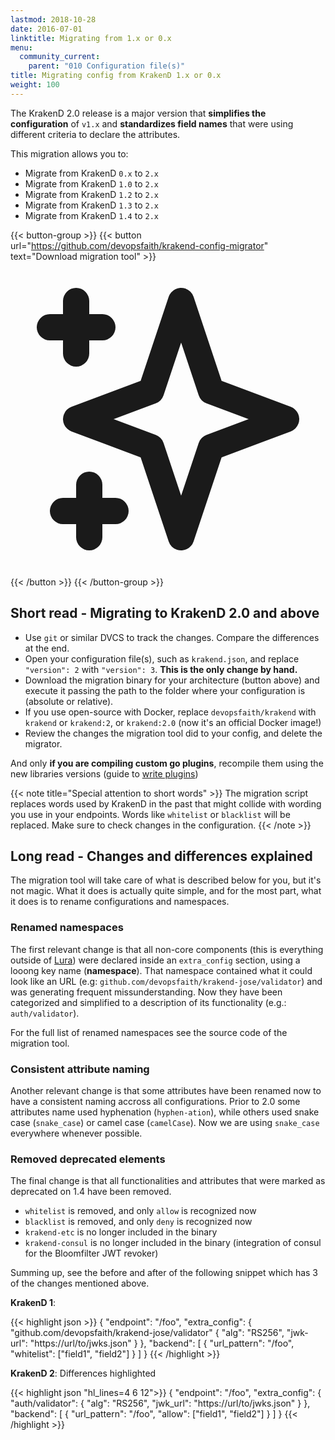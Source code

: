 ```yaml
---
lastmod: 2018-10-28
date: 2016-07-01
linktitle: Migrating from 1.x or 0.x
menu:
  community_current:
    parent: "010 Configuration file(s)"
title: Migrating config from KrakenD 1.x or 0.x
weight: 100
---
```


The KrakenD 2.0 release is a major version that **simplifies the configuration** of `v1.x` and **standardizes field names** that were using different criteria to declare the attributes.

This migration allows you to:

- Migrate from KrakenD `0.x` to `2.x`
- Migrate from KrakenD `1.0` to `2.x`
- Migrate from KrakenD `1.2` to `2.x`
- Migrate from KrakenD `1.3` to `2.x`
- Migrate from KrakenD `1.4` to `2.x`

{{< button-group >}}
{{< button url="https://github.com/devopsfaith/krakend-config-migrator" text="Download migration tool" >}}<svg xmlns="http://www.w3.org/2000/svg" class="h-6 w-6" fill="none" viewBox="0 0 24 24" stroke="currentColor"><path stroke-linecap="round" stroke-linejoin="round" stroke-width="2" d="M5 3v4M3 5h4M6 17v4m-2-2h4m5-16l2.286 6.857L21 12l-5.714 2.143L13 21l-2.286-6.857L5 12l5.714-2.143L13 3z" /></svg>
{{< /button >}}
{{< /button-group >}}


## Short read - Migrating to KrakenD 2.0 and above

- Use `git` or similar DVCS to track the changes. Compare the differences at the end.
- Open your configuration file(s), such as `krakend.json`, and replace `"version": 2` with `"version": 3`. **This is the only change by hand.**
- Download the migration binary for your architecture (button above) and execute it passing the path to the folder where your configuration is (absolute or relative).
- If you use open-source with Docker, replace `devopsfaith/krakend` with `krakend` or `krakend:2`, or `krakend:2.0` (now it's an official Docker image!)
- Review the changes the migration tool did to your config, and delete the migrator.

And only **if you are compiling custom go plugins**, recompile them using the new libraries versions (guide to [write plugins](/docs/extending/writing-plugins/))

{{< note title="Special attention to short words" >}}
The migration script replaces words used by KrakenD in the past that might collide with wording you use in your endpoints. Words like `whitelist` or `blacklist` will be replaced. Make sure to check changes in the configuration.
{{< /note >}}


## Long read - Changes and differences explained
The migration tool will take care of what is described below for you, but it's not magic. What it does is actually quite simple, and for the most part, what it does is to rename configurations and namespaces. 

### Renamed namespaces
The first relevant change is that all non-core components (this is everything outside of [Lura](https://luraproject.org)) were declared inside an `extra_config` section, using a looong key name (**namespace**). That namespace contained what it could look like an URL (e.g: `github.com/devopsfaith/krakend-jose/validator`) and was generating frequent missunderstanding. Now they have been categorized and simplified to a description of its functionality (e.g.: `auth/validator`).

For the full list of renamed namespaces see the source code of the migration tool.

### Consistent attribute naming
Another relevant change is that some attributes have been renamed now to have a consistent naming accross all configurations. Prior to 2.0 some attributes name used hyphenation (`hyphen-ation`), while others used snake case (`snake_case`) or camel case (`camelCase`). Now we are using `snake_case` everywhere whenever possible.

### Removed deprecated elements
The final change is that all functionalities and attributes that were marked as deprecated on 1.4 have been removed.

- `whitelist` is removed, and only `allow` is recognized now
- `blacklist` is removed, and only `deny` is recognized now
- `krakend-etc` is no longer included in the binary
- `krakend-consul` is no longer included in the binary (integration of consul for the Bloomfilter JWT revoker)

Summing up, see the before and after of the following snippet which has 3 of the changes mentioned above.

**KrakenD 1**:

{{< highlight json >}}
{
    "endpoint": "/foo",
    "extra_config": {
        "github.com/devopsfaith/krakend-jose/validator" {
            "alg": "RS256",
            "jwk-url": "https://url/to/jwks.json"
        }
    },
    "backend": [
        {
            "url_pattern": "/foo",
            "whitelist": ["field1", "field2"]
        }
    ]
}
{{< /highlight >}}


**KrakenD 2**:
Differences highlighted

{{< highlight json "hl_lines=4 6 12">}}
{
    "endpoint": "/foo",
    "extra_config": {
        "auth/validator": {
            "alg": "RS256",
            "jwk_url": "https://url/to/jwks.json"
        }
    },
    "backend": [
        {
            "url_pattern": "/foo",
            "allow": ["field1", "field2"]
        }
    ]
}
{{< /highlight >}}

